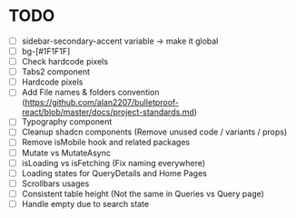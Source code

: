 # TODO

- [ ] sidebar-secondary-accent variable -> make it global
- [ ] bg-[#1F1F1F]
- [ ] Check hardcode pixels
- [ ] Tabs2 component
- [ ] Hardcode pixels
- [ ] Add File names & folders convention (https://github.com/alan2207/bulletproof-react/blob/master/docs/project-standards.md)
- [ ] Typography component
- [ ] Cleanup shadcn components (Remove unused code / variants / props)
- [ ] Remove isMobile hook and related packages
- [ ] Mutate vs MutateAsync
- [ ] isLoading vs isFetching (Fix naming everywhere)
- [ ] Loading states for QueryDetails and Home Pages
- [ ] Scrollbars usages
- [ ] Consistent table height (Not the same in Queries vs Query page)
- [ ] Handle empty due to search state